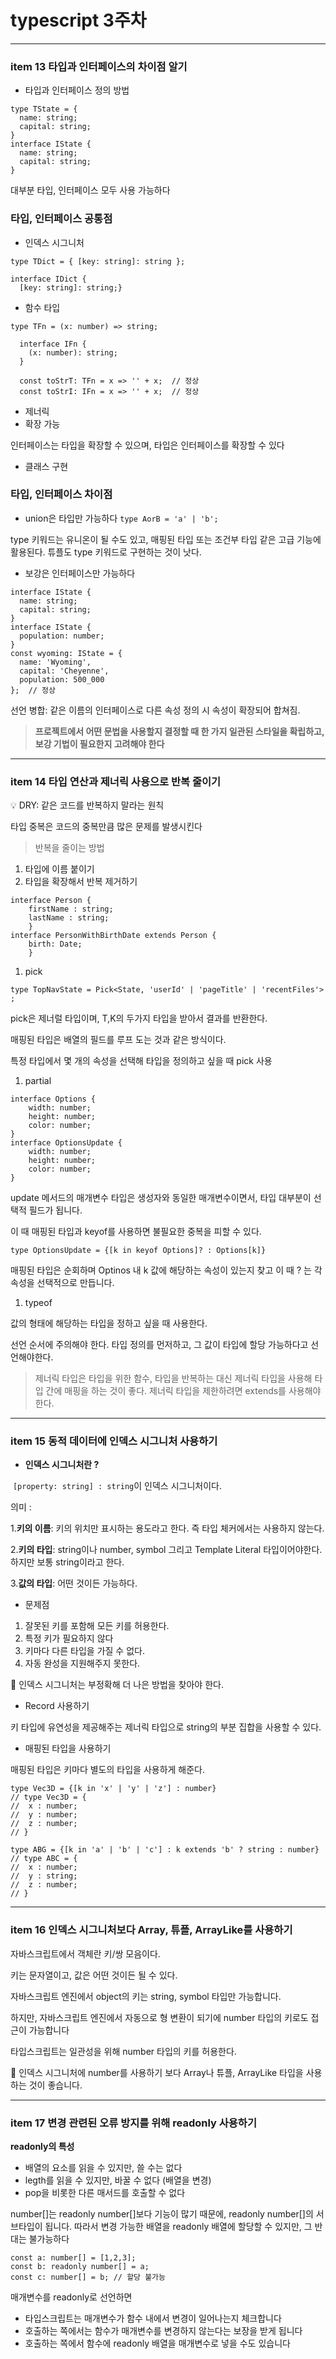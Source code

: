 # typescript 3주차

---

### item 13 타입과 인터페이스의 차이점 알기

- 타입과 인터페이스 정의 방법

```
type TState = {
  name: string;
  capital: string;
}
interface IState {
  name: string;
  capital: string;
}
```

대부분 타입, 인터페이스 모두 사용 가능하다

### 타입, 인터페이스 공통점

- 인덱스 시그니처

```
type TDict = { [key: string]: string };

interface IDict {
  [key: string]: string;}
```

- 함수 타입

```
type TFn = (x: number) => string;

  interface IFn {
    (x: number): string;
  }

  const toStrT: TFn = x => '' + x;  // 정상
  const toStrI: IFn = x => '' + x;  // 정상
```

- 제너릭
- 확장 가능

인터페이스는 타입을 확장할 수 있으며, 타입은 인터페이스를 확장할 수 있다

- 클래스 구현

### 타입, 인터페이스 차이점

- union은 타입만 가능하다
`type AorB = 'a' | 'b';`

type  키워드는 유니온이 될 수도 있고, 매핑된 타입 또는 조건부 타입 같은 고급 기능에 활용된다. 튜플도 type 키워드로 구현하는 것이 낫다.

- 보강은 인터페이스만 가능하다

```
interface IState {
  name: string;
  capital: string;
}
interface IState {
  population: number;
}
const wyoming: IState = {
  name: 'Wyoming',
  capital: 'Cheyenne',
  population: 500_000
};  // 정상
```

선언 병합: 같은 이름의 인터페이스로 다른 속성 정의 시 속성이 확장되어 합쳐짐.

> **프로젝트에서 어떤 문법을 사용할지 결정할 때 한 가지 일관된 스타일을 확립하고, 보강 기법이 필요한지 고려해야 한다**
> 

---

### item 14 타입 연산과 제너릭 사용으로 반복 줄이기

💡 DRY: 같은 코드를 반복하지 말라는 원칙

타입 중복은 코드의 중복만큼 많은 문제를 발생시킨다

> 반복을 줄이는 방법
> 

1. 타입에 이름 붙이기
2. 타입을 확장해서 반복 제거하기

```tsx
interface Person {
	firstName : string;
	lastName : string;
	}
interface PersonWithBirthDate extends Person {
	birth: Date;
	}
```

1. pick

`type TopNavState = Pick<State, 'userId' | 'pageTitle' | 'recentFiles'> ;`  

pick은 제너럴 타입이며, T,K의 두가지 타입을 받아서 결과를 반환한다. 

매핑된 타입은 배열의 필드를 루프 도는 것과 같은 방식이다. 

특정 타입에서 몇 개의 속성을 선택해 타입을 정의하고 싶을 때 pick 사용

1. partial

```tsx
interface Options {
	width: number;
	height: number;
	color: number;
}
interface OptionsUpdate {
	width: number;
	height: number;
	color: number;
}
```

update 메서드의 매개변수 타입은 생성자와 동일한 매개변수이면서, 타입 대부분이 선택적 필드가 됩니다.

이 때 매핑된 타입과 keyof를 사용하면 불필요한 중복을 피할 수 있다.

`type OptionsUpdate = {[k in keyof Options]? : Options[k]}`

 매핑된 타입은 순회하며 Optinos 내 k 값에 해당하는 속성이 있는지 찾고 이 때 ? 는 각 속성을 선택적으로 만듭니다.

1. typeof

값의 형태에 해당하는 타입을 정하고 싶을 때 사용한다.

선언 순서에 주의해야 한다. 타입 정의를 먼저하고, 그 값이 타입에 할당 가능하다고 선언해야한다.

> 제너릭 타입은 타입을 위한 함수, 타입을 반복하는 대신 제너릭 타입을 사용해 타입 간에 매핑을 하는 것이 좋다. 제너릭 타입을 제한하려면 extends를 사용해야 한다.
> 

---

### item 15 동적 데이터에 인덱스 시그니처 사용하기

- **인덱스 시그니처란 ?**

 `[property: string] : string`이 인덱스 시그니처이다.

의미 : 

1.**키의 이름**: 키의 위치만 표시하는 용도라고 한다. 즉 타입 체커에서는 사용하지 않는다.

2.**키의 타입**: string이나 number, symbol 그리고 Template Literal 타입이어야한다. 하지만 보통 string이라고 한다.

3.**값의 타입**: 어떤 것이든 가능하다.

- 문제점
1. 잘못된 키를 포함해 모든 키를 허용한다.
2. 특정 키가 필요하지 않다
3. 키마다 다른 타입을 가질 수 없다.
4. 자동 완성을 지원해주지 못한다. 

📌 인덱스 시그니처는 부정확해 더 나은 방법을 찾아야 한다.

- Record 사용하기

키 타입에 유연성을 제공해주는 제너릭 타입으로 string의 부분 집합을 사용할 수 있다.

- 매핑된 타입을 사용하기

매핑된 타입은 키마다 별도의 타입을 사용하게 해준다.

```tsx
type Vec3D = {[k in 'x' | 'y' | 'z'] : number}
// type Vec3D = {
// 	x : number;
// 	y : number;
// 	z : number;
// }

type ABG = {[k in 'a' | 'b' | 'c'] : k extends 'b' ? string : number}
// type ABC = {
// 	x : number;
// 	y : string;
// 	z : number;
// }
```

---

### item 16  인덱스 시그니처보다 Array, 튜플, ArrayLike를 사용하기

자바스크립트에서 객체란 키/쌍 모음이다. 

키는 문자열이고, 값은 어떤 것이든 될 수 있다.

자바스크립트 엔진에서 object의 키는 string, symbol 타입만 가능합니다.

하지만, 자바스크립트 엔진에서 자동으로 형 변환이 되기에 number 타입의 키로도 접근이 가능합니다

타입스크립트는 일관성을 위해 number 타입의 키를 허용한다.

📌 인덱스 시그니처에 number를 사용하기 보다 Array나 튜플, ArrayLike 타입을 사용하는 것이 좋습니다. 

---

### item 17 변경 관련된 오류 방지를 위해 readonly 사용하기

**readonly의 특성** 

- 배열의 요소를 읽을 수 있지만, 쓸 수는 없다
- legth를 읽을 수 있지만, 바꿀 수 없다 (배열을 변경)
- pop을 비롯한 다른 매서드를 호출할 수 없다

number[]는 readonly number[]보다 기능이 많기 때문에, readonly number[]의 서브타입이 됩니다. 따라서 변경 가능한 배열을 readonly 배열에 할당할 수 있지만, 그 반대는 불가능하다

```tsx
const a: number[] = [1,2,3];
const b: readonly number[] = a;
const c: number[] = b; // 할당 불가능
```

매개변수를 readonly로 선언하면

- 타입스크립트는 매개변수가 함수 내에서 변경이 일어나는지 체크합니다
- 호출하는 쪽에서는 함수가 매개변수를 변경하지 않는다는 보장을 받게 됩니다
- 호출하는 쪽에서 함수에 readonly 배열을 매개변수로 넣을 수도 있습니다